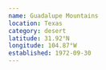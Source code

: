 ```yaml
---
name: Guadalupe Mountains
location: Texas
category: desert
latitude: 31.92°N
longitude: 104.87°W
established: 1972-09-30
---
```

